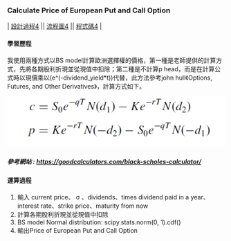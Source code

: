 ### Calculate Price of European Put and Call Option
| [設計過程4][] || [流程圖4][] || [程式碼4][] |

  [設計過程4]:  https://github.com/mengjelee/Financial_Engineering/blob/master/hw4/HW4%E5%AD%B8%E7%BF%92%E6%AD%B7%E7%A8%8B.pdf  "設計過程4"
  [流程圖4]:  https://github.com/mengjelee/Financial_Engineering/blob/master/hw4/HW4%E6%B5%81%E7%A8%8B%E5%9C%96.pdf  "流程圖4"
  [程式碼4]:  https://github.com/mengjelee/Financial_Engineering/blob/master/hw4/hw4.ipynb    "程式碼4"
#### 學習歷程
我使用兩種方式以BS model計算歐洲選擇權的價格，第一種是老師提供的計算方式，先將各期股利折現並從現值中扣除；第二種是不計算p head，而是在計算公式時以現價乘以(e^(-dividend_yield*t))代替，此方法參考john hull《Options, Futures, and Other Derivatives》，計算方式如下。

 ![BS model](https://github.com/mengjelee/Financial_Engineering/blob/master/hw4/2.png)
##### 參考網站 : https://goodcalculators.com/black-scholes-calculator/

#### 運算過程
1.	輸入 current price、 σ 、dividends、times dividend paid in a year、interest rate、strike price、maturity from now
2.	計算各期股利折現並從現值中扣除
3.	BS model
Normal distribution: scipy.stats.norm(0, 1).cdf()
4.	輸出Price of European Put and Call Option

